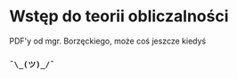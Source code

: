 # Wstęp do teorii obliczalności

PDF'y od mgr. Borzęckiego, może coś jeszcze kiedyś
### `¯\_(ツ)_/¯`
